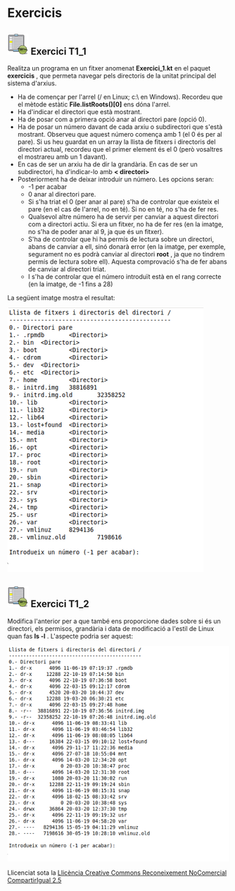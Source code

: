# Exercicis


## ![](icon_activity.gif) Exercici T1_1

Realitza un programa en un fitxer anomenat **Exercici_1.kt** en el paquet
**exercicis** , que permeta navegar pels directoris de la unitat principal del
sistema d'arxius.

  * Ha de començar per l'arrel (/ en Linux; c:\ en Windows). Recordeu que el mètode estàtic **File.listRoots()[0]** ens dóna l'arrel.
  * Ha d'indicar el directori que està mostrant.
  * Ha de posar com a primera opció anar al directori pare (opció 0).
  * Ha de posar un número davant de cada arxiu o subdirectori que s'està mostrant. Observeu que aquest número comença amb 1 (el 0 és per al pare). Si us heu guardat en un array la llista de fitxers i directoris del directori actual, recordeu que el primer element és el 0 (però vosaltres el mostrareu amb un 1 davant).
  * En cas de ser un arxiu ha de dir la grandària. En cas de ser un subdirectori, ha d'indicar-lo amb **< directori>**
  * Posteriorment ha de deixar introduir un número. Les opcions seran: 
    * -1 per acabar
    * 0 anar al directori pare.
    * Si s'ha triat el 0 (per anar al pare) s'ha de controlar que existeix el pare (en el cas de l'arrel, no en té). Si no en té, no s'ha de fer res.
    * Qualsevol altre número ha de servir per canviar a aquest directori com a directori actiu. Si era un fitxer, no ha de fer res (en la imatge, no s'ha de poder anar al 9, ja que és un fitxer).
    * S'ha de controlar que hi ha permís de lectura sobre un directori, abans de canviar a ell, sinó donarà error (en la imatge, per exemple, segurament no es podrà canviar al directori **root** , ja que no tindrem permís de lectura sobre ell). Aquesta comprovació s'ha de fer abans de canviar al directori triat.
    * I s'ha de controlar que el número introduït està en el rang correcte (en la imatge, de -1 fins a 28)

La següent imatge mostra el resultat:

![](T1_Ex_1_1.png)

## ![](icon_activity.gif) Exercici T1_2

Modifica l'anterior per a que també ens proporcione dades sobre si és un
directori, els permisos, grandària i data de modificació a l'estil de Linux
quan fas **ls -l** . L'aspecte podria ser aquest:

![](T1_Ex_1_2.png)

Llicenciat sota la  [Llicència Creative Commons Reconeixement NoComercial
CompartirIgual 2.5](http://creativecommons.org/licenses/by-nc-sa/2.5/)

